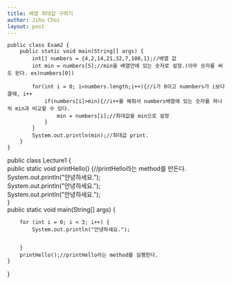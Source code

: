 ```yaml
---
title: 배열 최대값 구하기
author: Jihu Choi
layout: post
---
```

``` 
public class Exam2 {  
    public static void main(String[] args) {  
        int[] numbers = {4,2,14,21,32,7,100,1};//배열 값  
        int min = numbers[5];//min을 배열안에 있는 숫자로 설정.(아무 숫자를 써도 된다. ex)numbers[0])  
  
        for(int i = 0; i<numbers.length;i++){//i가 0이고 numnbers가 i보다 클때, i++  
            if(numbers[i]>min){//i++를 해줘서 numbers배열에 있는 숫자를 하나씩 min과 비교할 수 있다.  
                min = numbers[i];//최대값을 min으로 설정  
            }  
        }  
        System.out.println(min);//최대값 print.  
    }  
}  
```  
public class Lecture1 {  
    public static void printHello() {//printHello라는 method를 만든다.  
        System.out.println("안녕하세요.");  
        System.out.println("안녕하세요.");  
        System.out.println("안녕하세요.");  
    }  
    public static void main(String[] args) {  
  
        for (int i = 0; i < 3; i++) {  
            System.out.println("안녕하세요.");  
  
  
        }  
        printHello();//printHello라는 method를 실행한다.  
    }  
}  
```  